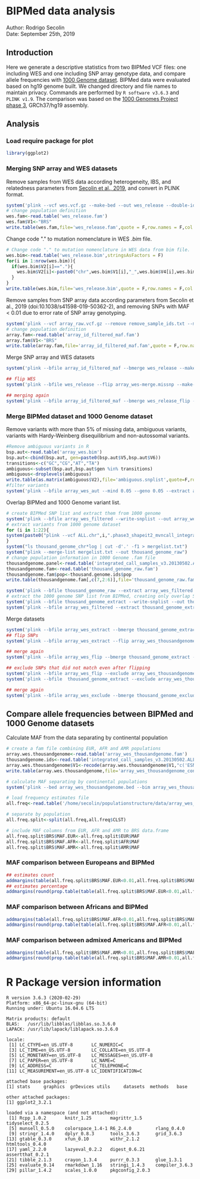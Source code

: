 # BIPMed data analysis

Author: Rodrigo Secolin  
Date: September 25th, 2019

## Introduction

Here we generate a descriptive statistics from two BIPMed VCF files: one including WES and one including SNP array genotype data, and compare allele frequencies with [1000 Genome dataset](https://doi.org/10.1038/nature15393). BIPMed data were evaluated based on hg19 genome built. We changed directory and file names to maintain privacy. Commands are performed by `R software v3.6.3` and `PLINK v1.9`. The comparison was based on the [1000 Genomes Project phase 3](ftp://ftp.1000genomes.ebi.ac.uk/vol1/ftp/release/20130502/), GRCh37/hg19 assembly.

## Analysis

### Load require package for plot

```r
library(ggplot2)
```

### Merging SNP array and WES datasets

Remove samples from WES data according heterogeneity, IBS, and relatedness parameters from [Secolin et al., 2019](https://doi.org/10.1038/s41598-019-50362-2), and convert in PLINK format.
```r
system('plink --vcf wes.vcf.gz --make-bed --out wes_release --double-id --biallelic-only strict --remove remove_sample_ids.txt')
# change population definition
wes.fam<-read.table('wes_release.fam')
wes.fam$V1<-"BRS"
write.table(wes.fam,file='wes_release.fam',quote = F,row.names = F,col.names = F,sep="\t")
```

Change code "." to mutation nomenclature in WES *.bim* file. 
```r
# Change code "." to mutation nomenclature in WES data from bim file.
wes.bim<-read.table('wes_release.bim',stringsAsFactors = F)
for(i in 1:nrow(wes.bim)){
  if(wes.bim$V2[i]=="."){
    wes.bim$V2[i]<-paste0("chr",wes.bim$V1[i],"_",wes.bim$V4[i],wes.bim$V5[i],"_",wes.bim$V6[i])
  }
}
write.table(wes.bim,file='wes_release.bim',quote = F,row.names = F,col.names = F,sep="\t")
```
Remove samples from SNP array data according parameters from Secolin et al., 2019 (doi:10.1038/s41598-019-50362-2), and removing SNPs with MAF < 0.01 due to error rate of SNP array genotyping.
```r
system('plink --vcf array_raw.vcf.gz --remove remove_sample_ids.txt --maf 0.01 --make-bed --out array_id_filtered_maf')
# change population definition
array.fam<-read.table('array_id_filtered_maf.fam')
array.fam$V1<-"BRS"
write.table(array.fam,file='array_id_filtered_maf.fam',quote = F,row.names = F,col.names = F,sep="\t")

```
Merge SNP array and WES datasets
```r
system('plink --bfile array_id_filtered_maf --bmerge wes_release --make-bed --out array_wes')

## flip WES
system('plink --bfile wes_release --flip array_wes-merge.missnp --make-bed --out wes_release_flip')

## merging again
system('plink --bfile array_id_filtered_maf --bmerge wes_release_flip --make-bed --out array_wes')
```

### Merge BIPMed dataset and 1000 Genome dataset

Remove variants with more than 5% of missing data, ambiguous variants, variants with Hardy-Weinberg disequilibrium and non-autossomal variants.
```r
#Remove ambiguous variants in R
bsp.aut<-read.table('array_wes.bim')
bsp.aut<-cbind(bsp.aut, gen=paste0(bsp.aut$V5,bsp.aut$V6))
transitions<-c("GC","CG","AT","TA")
ambiguous<-subset(bsp.aut,bsp.aut$gen %in% transitions)
ambiguous<-droplevels(ambiguous)
write.table(as.matrix(ambiguous$V2),file='ambiguous.snplist',quote=F,row.names=F,col.names=F)
#filter variants
system('plink --bfile array_wes_aut --mind 0.05 --geno 0.05 --extract ambiguous.snplist --hwe 0.01 --make-bed --out array_wes_filtered')
```

Overlap BIPMed and 1000 Genome variant list.
```r
# create BIPMed SNP list and extract them from 1000 genome
system('plink --bfile array_wes_filtered --write-snplist --out array_wes_filtered')
# extract variants from 1000 genome dataset
for (i in 1:22){
system(paste0("plink --vcf ALL.chr",i,".phase3_shapeit2_mvncall_integrated_v5a.20130502.genotypes.vcf.gz --make-bed --out thousand_genome_chr",i,"_extract --biallelic-only strict --allow-extra-chr"))
}
system("ls thousand_genome_chr*log | cut -d'.' -f1 > mergelist.txt")
system("plink --merge-list mergelist.txt --out thousand_genome_raw")
# change population information in 1000 Genome .fam file
thousandgenome.panel<-read.table('integrated_call_samples_v3.20130502.ALL.panel',header=T)
thousandgenome.fam<-read.table('thousand_genome_raw.fam')
thousandgenome.fam$pop<-thousand.genome.ids$pop
write.table(thousandgenome.fam[,c(7,2:6)],file='thousand_genome_raw.fam',quote = F,row.names = F,col.names = F,sep="\t")

system('plink --bfile thousand_genome_raw --extract array_wes_filtered.snplist --make-bed --out thousand_genome_extract')
# extract the 1000 genome SNP list from BIPMed, creating only overlap SNPs to further comparisons
system('plink --bfile thousand_genome_extract --write-snplist --out thousand_genome_extract')
system('plink --bfile array_wes_filtered --extract thousand_genome_extract.snplist --make-bed --out array_wes_extract')
```

Merge datasets
```r
system('plink --bfile array_wes_extract --bmerge thousand_genome_extract --make-bed --out array_wes_thousandgenome')
## flip SNPs
system('plink --bfile array_wes_extract --flip array_wes_thousandgenome-merge.missnp --make-bed --out array_wes_flip')

## merge again
system('plink --bfile array_wes_flip --bmerge thousand_genome_extract --make-bed --out array_wes_thousandgenome')

## exclude SNPs that did not match even after flipping
system('plink --bfile array_wes_flip --exclude array_wes_thousandgenome-merge.missnp --make-bed --out array_wes_exclude')
system('plink --bfile  thousand_genome_extract --exclude array_wes_thousandgenome-merge.missnp --make-bed --out thousand_genome_exclude')

## merge again
system('plink --bfile array_wes_exclude --bmerge thousand_genome_exclude --make-bed --out array_wes_thousandgenome')
```


## Compare allele frequencies between BIPMed and 1000 Genome datasets

Calculate MAF from the data separating by continental population
```r
# create a fam file combining EUR, AFR and AMR populations 
array.wes.thousandgenome<-read.table('array_wes_thousandgenome.fam')
thousandgenome.ids<-read.table('integrated_call_samples_v3.20130502.ALL.panel',header=T)
array.wes.thousandgenome$V1<-recode(array.wes.thousandgenome$V1,"c('ESN','GWD','LWK','MSL','YRI')='AFR';c('CLM','MXL','PEL','PUR')='AMR';c('CDX','CHB','CHS','JPT','KHV')='EAS';c('CEU','GBR','IBS','TSI')='EUR'")
write.table(array.wes.thousandgenome,file='array_wes_thousandgenome_continental.fam',quote = F,row.names = F,col.names = F,sep="\t")

# calculate MAF separating by continental populations
system('plink --bed array_wes_thousandgenome.bed --bim array_wes_thousandgenome.bim --fam array_wes_thousandgenome_continental.fam --freq --family --out array_wes_thousandgenome')

# load frequency estimates file
all.freq<-read.table('/home/secolin/populationstructure/data/array_wes_thousandgenome.frq.strat',header = T)

# separate by population
all.freq.split<-split(all.freq,all.freq$CLST)

# include MAF columns from EUR, AFR and AMR to BRS data.frame
all.freq.split$BRS$MAF.EUR<-all.freq.split$EUR$MAF
all.freq.split$BRS$MAF.AFR<-all.freq.split$AFR$MAF
all.freq.split$BRS$MAF.AMR<-all.freq.split$AMR$MAF
```

### MAF comparison between Europeans and BIPMed
```r
## estimates count
addmargins(table(all.freq.split$BRS$MAF.EUR<0.01,all.freq.split$BRS$MAF<0.01))
## estimates percentage
addmargins(round(prop.table(table(all.freq.split$BRS$MAF.EUR<0.01,all.freq.split$BRS$MAF<0.01)),digits = 3))
```

### MAF comparison between Africans and BIPMed
```r
addmargins(table(all.freq.split$BRS$MAF.AFR<0.01,all.freq.split$BRS$MAF<0.01))
addmargins(round(prop.table(table(all.freq.split$BRS$MAF.AFR<0.01,all.freq.split$BRS$MAF<0.01)),digits = 3))
```

### MAF comparison between admixed Americans and BIPMed
```r
addmargins(table(all.freq.split$BRS$MAF.AMR<0.01,all.freq.split$BRS$MAF<0.01))
addmargins(round(prop.table(table(all.freq.split$BRS$MAF.AMR<0.01,all.freq.split$BRS$MAF<0.01)),digits = 3))
```

# R Package version information
```
R version 3.6.3 (2020-02-29)
Platform: x86_64-pc-linux-gnu (64-bit)
Running under: Ubuntu 16.04.6 LTS

Matrix products: default
BLAS:   /usr/lib/libblas/libblas.so.3.6.0
LAPACK: /usr/lib/lapack/liblapack.so.3.6.0

locale:
 [1] LC_CTYPE=en_US.UTF-8       LC_NUMERIC=C              
 [3] LC_TIME=en_US.UTF-8        LC_COLLATE=en_US.UTF-8    
 [5] LC_MONETARY=en_US.UTF-8    LC_MESSAGES=en_US.UTF-8   
 [7] LC_PAPER=en_US.UTF-8       LC_NAME=C                 
 [9] LC_ADDRESS=C               LC_TELEPHONE=C            
[11] LC_MEASUREMENT=en_US.UTF-8 LC_IDENTIFICATION=C       

attached base packages:
[1] stats     graphics  grDevices utils     datasets  methods   base     

other attached packages:
[1] ggplot2_3.2.1

loaded via a namespace (and not attached):
 [1] Rcpp_1.0.2       knitr_1.25       magrittr_1.5     tidyselect_0.2.5
 [5] munsell_0.5.0    colorspace_1.4-1 R6_2.4.0         rlang_0.4.0     
 [9] stringr_1.4.0    dplyr_0.8.3      tools_3.6.3      grid_3.6.3      
[13] gtable_0.3.0     xfun_0.10        withr_2.1.2      htmltools_0.4.0 
[17] yaml_2.2.0       lazyeval_0.2.2   digest_0.6.21    assertthat_0.2.1
[21] tibble_2.1.3     crayon_1.3.4     purrr_0.3.3      glue_1.3.1      
[25] evaluate_0.14    rmarkdown_1.16   stringi_1.4.3    compiler_3.6.3  
[29] pillar_1.4.2     scales_1.0.0     pkgconfig_2.0.3
```
